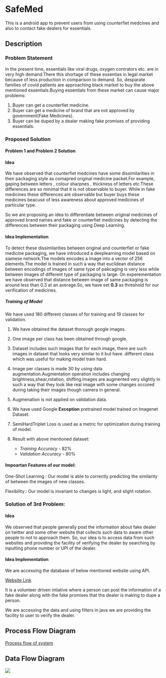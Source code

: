  # SafeMed
  This is a android app to prevent users from using counterfiet medcines and also to contact fake dealers for essentials.

## Description
  ### Problem Statement

  In the present time, essentials like viral drugs, oxygen contrators etc. are in very high demand.There this shortage of these essentias in legal market because of less production in comparison to demand. So, desparate families of covid patients are approaching black market to buy the above mentioned essentials.Buying essentials from these market can cause major problems:

  1. Buyer can get a counterfiet medicine.
  2. Buyer can get a medicine of brand that are not approved by government(Fake Medicines).
  3. Buyer can be duped by a dealer making fake promises of providing essentials.

  ### Proposed Solution

  #### Problem 1 and Problem 2 Solution

  #### Idea

  We have observed that counterfiet medcines have some dissimilarities in their packaging style as comapred original medicine packet.For example, gaping between letters , colour sharpnes , thickness of letters etc.These differences are so minimal that it is not observable to buyer. While in fake medicines these differences are observable but buyer buys these medicines beacuse of less awareness about approved medicines of particular type.

  So we are proposing an idea to differentiate between original medicines of approved brand names and fake or counterfiet medicines by detecting the differences between their packaging using Deep Learning.

  #### Idea Implementation
  To detect these dissimilarities between original and counterfiet or fake medicine packaging, we have introduced a deeplearning model based on siamese network.The models encodes a image into a vector of 256 elements.The model is trained in such a way that euclidean distance between encodings of images of same type of pakcaging  is very less while between images of different type of packaging is large.
  On experementation we have observed that distance between image of same packaging is around less than 0.3 at an average.So, we have set **0.3** as threshold for our verification of medicines.
  
  ##### Training of Model

  We have used 180 different classes of for training and 19 classes for validation.

  1. We have obtained the dataset thorough google images.
        
  2. One image per class has been obtained through google.
        
  3. Dataset includes such images  that for each image, there are such images in dataset that looks very similar to it but have .different class which was useful for making model train hard.
        
  4. Image per classes is made 30 by using data augmentation.Augmentation operation includes changing brightness,shear,rotation,  shifting.Images are augmented very slightly in such a way that they look like real image with some changes occured during taking their images though camera in general.
        
  5. Augmenation is not applied on validation data.
        
  6. We have used Google **Exception** pretrained model trained on Imagenet Dataset.
        
  7. SemiHardTriplet Loss is used as a metric for optimization during training of model.
        
    
  8. Result with above mentioned dataset:
     * *Training Accuracy* - 82%
     * *Validation Accuracy* - 80%
         
 
#### Impoartan Features of our model:
  One-Shot Learning : Our model is able to correctly predicting the similarity of between the images of new classes.
  
  Flexibility : Our model is invariant to changes is light, and slight rotation.

### Solution of 3rd Problem:

#### Idea

We observed that people generally post the information about fake dealer on twitter and some other website that collects such data to aware other people to not to approach them. So, our idea is to access data from such websites and providing the facility of verifying the dealer by searching by inputting phone number or UPI of the dealer.

#### Idea Implementation
We are accessing the database of below mentioned website using API.

 [Website Link](https://cov.social/#/) 
 
 It is a volunteer driven intiative where a person can post the information of a fake dealer along with the fake promises that the dealer is making to dupe a person.
 
 We are accessing the data and using filters in java we are providing the facility to user to verify the dealer.
 ## Process Flow Diagram
 [Process flow of system](https://embed.creately.com/IraYDEStVeW?type=svg)
 
 ## Data Flow Diagram
 ![]('DFD%20EYHC.png')
 

        
        
         
         
         
        
        
        
